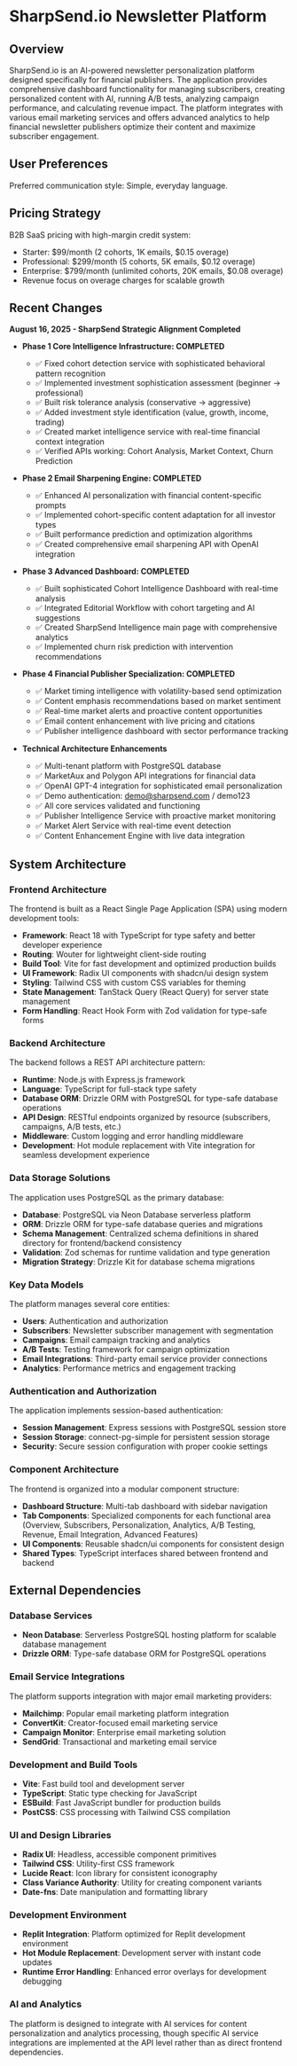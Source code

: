 # SharpSend.io Newsletter Platform

## Overview

SharpSend.io is an AI-powered newsletter personalization platform designed specifically for financial publishers. The application provides comprehensive dashboard functionality for managing subscribers, creating personalized content with AI, running A/B tests, analyzing campaign performance, and calculating revenue impact. The platform integrates with various email marketing services and offers advanced analytics to help financial newsletter publishers optimize their content and maximize subscriber engagement.

## User Preferences

Preferred communication style: Simple, everyday language.

## Pricing Strategy
B2B SaaS pricing with high-margin credit system:
- Starter: $99/month (2 cohorts, 1K emails, $0.15 overage)
- Professional: $299/month (5 cohorts, 5K emails, $0.12 overage)  
- Enterprise: $799/month (unlimited cohorts, 20K emails, $0.08 overage)
- Revenue focus on overage charges for scalable growth

## Recent Changes

**August 16, 2025 - SharpSend Strategic Alignment Completed**
- **Phase 1 Core Intelligence Infrastructure: COMPLETED**
  - ✅ Fixed cohort detection service with sophisticated behavioral pattern recognition
  - ✅ Implemented investment sophistication assessment (beginner → professional)  
  - ✅ Built risk tolerance analysis (conservative → aggressive)
  - ✅ Added investment style identification (value, growth, income, trading)
  - ✅ Created market intelligence service with real-time financial context integration
  - ✅ Verified APIs working: Cohort Analysis, Market Context, Churn Prediction

- **Phase 2 Email Sharpening Engine: COMPLETED**
  - ✅ Enhanced AI personalization with financial content-specific prompts
  - ✅ Implemented cohort-specific content adaptation for all investor types
  - ✅ Built performance prediction and optimization algorithms
  - ✅ Created comprehensive email sharpening API with OpenAI integration

- **Phase 3 Advanced Dashboard: COMPLETED**
  - ✅ Built sophisticated Cohort Intelligence Dashboard with real-time analysis
  - ✅ Integrated Editorial Workflow with cohort targeting and AI suggestions
  - ✅ Created SharpSend Intelligence main page with comprehensive analytics
  - ✅ Implemented churn risk prediction with intervention recommendations

- **Phase 4 Financial Publisher Specialization: COMPLETED**
  - ✅ Market timing intelligence with volatility-based send optimization
  - ✅ Content emphasis recommendations based on market sentiment
  - ✅ Real-time market alerts and proactive content opportunities
  - ✅ Email content enhancement with live pricing and citations
  - ✅ Publisher intelligence dashboard with sector performance tracking

- **Technical Architecture Enhancements**
  - ✅ Multi-tenant platform with PostgreSQL database
  - ✅ MarketAux and Polygon API integrations for financial data
  - ✅ OpenAI GPT-4 integration for sophisticated email personalization
  - ✅ Demo authentication: demo@sharpsend.com / demo123
  - ✅ All core services validated and functioning
  - ✅ Publisher Intelligence Service with proactive market monitoring
  - ✅ Market Alert Service with real-time event detection
  - ✅ Content Enhancement Engine with live data integration

## System Architecture

### Frontend Architecture

The frontend is built as a React Single Page Application (SPA) using modern development tools:

- **Framework**: React 18 with TypeScript for type safety and better developer experience
- **Routing**: Wouter for lightweight client-side routing
- **Build Tool**: Vite for fast development and optimized production builds
- **UI Framework**: Radix UI components with shadcn/ui design system
- **Styling**: Tailwind CSS with custom CSS variables for theming
- **State Management**: TanStack Query (React Query) for server state management
- **Form Handling**: React Hook Form with Zod validation for type-safe forms

### Backend Architecture

The backend follows a REST API architecture pattern:

- **Runtime**: Node.js with Express.js framework
- **Language**: TypeScript for full-stack type safety
- **Database ORM**: Drizzle ORM with PostgreSQL for type-safe database operations
- **API Design**: RESTful endpoints organized by resource (subscribers, campaigns, A/B tests, etc.)
- **Middleware**: Custom logging and error handling middleware
- **Development**: Hot module replacement with Vite integration for seamless development experience

### Data Storage Solutions

The application uses PostgreSQL as the primary database:

- **Database**: PostgreSQL via Neon Database serverless platform
- **ORM**: Drizzle ORM for type-safe database queries and migrations
- **Schema Management**: Centralized schema definitions in shared directory for frontend/backend consistency
- **Validation**: Zod schemas for runtime validation and type generation
- **Migration Strategy**: Drizzle Kit for database schema migrations

### Key Data Models

The platform manages several core entities:

- **Users**: Authentication and authorization
- **Subscribers**: Newsletter subscriber management with segmentation
- **Campaigns**: Email campaign tracking and analytics
- **A/B Tests**: Testing framework for campaign optimization
- **Email Integrations**: Third-party email service provider connections
- **Analytics**: Performance metrics and engagement tracking

### Authentication and Authorization

The application implements session-based authentication:

- **Session Management**: Express sessions with PostgreSQL session store
- **Session Storage**: connect-pg-simple for persistent session storage
- **Security**: Secure session configuration with proper cookie settings

### Component Architecture

The frontend is organized into a modular component structure:

- **Dashboard Structure**: Multi-tab dashboard with sidebar navigation
- **Tab Components**: Specialized components for each functional area (Overview, Subscribers, Personalization, Analytics, A/B Testing, Revenue, Email Integration, Advanced Features)
- **UI Components**: Reusable shadcn/ui components for consistent design
- **Shared Types**: TypeScript interfaces shared between frontend and backend

## External Dependencies

### Database Services

- **Neon Database**: Serverless PostgreSQL hosting platform for scalable database management
- **Drizzle ORM**: Type-safe database ORM for PostgreSQL operations

### Email Service Integrations

The platform supports integration with major email marketing providers:

- **Mailchimp**: Popular email marketing platform integration
- **ConvertKit**: Creator-focused email marketing service
- **Campaign Monitor**: Enterprise email marketing solution
- **SendGrid**: Transactional and marketing email service

### Development and Build Tools

- **Vite**: Fast build tool and development server
- **TypeScript**: Static type checking for JavaScript
- **ESBuild**: Fast JavaScript bundler for production builds
- **PostCSS**: CSS processing with Tailwind CSS compilation

### UI and Design Libraries

- **Radix UI**: Headless, accessible component primitives
- **Tailwind CSS**: Utility-first CSS framework
- **Lucide React**: Icon library for consistent iconography
- **Class Variance Authority**: Utility for creating component variants
- **Date-fns**: Date manipulation and formatting library

### Development Environment

- **Replit Integration**: Platform optimized for Replit development environment
- **Hot Module Replacement**: Development server with instant code updates
- **Runtime Error Handling**: Enhanced error overlays for development debugging

### AI and Analytics

The platform is designed to integrate with AI services for content personalization and analytics processing, though specific AI service integrations are implemented at the API level rather than as direct frontend dependencies.